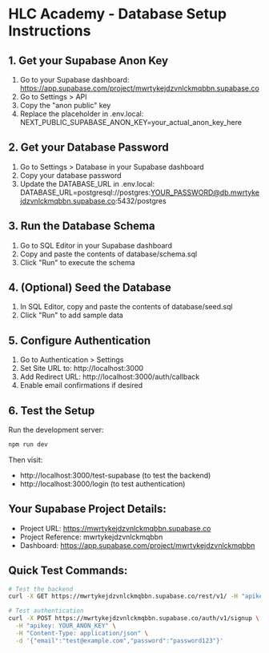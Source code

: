 
# HLC Academy - Database Setup Instructions

## 1. Get your Supabase Anon Key

1. Go to your Supabase dashboard: https://app.supabase.com/project/mwrtykejdzvnlckmqbbn.supabase.co
2. Go to Settings > API
3. Copy the "anon public" key
4. Replace the placeholder in .env.local:
   NEXT_PUBLIC_SUPABASE_ANON_KEY=your_actual_anon_key_here

## 2. Get your Database Password

1. Go to Settings > Database in your Supabase dashboard
2. Copy your database password
3. Update the DATABASE_URL in .env.local:
   DATABASE_URL=postgresql://postgres:YOUR_PASSWORD@db.mwrtykejdzvnlckmqbbn.supabase.co:5432/postgres

## 3. Run the Database Schema

1. Go to SQL Editor in your Supabase dashboard
2. Copy and paste the contents of database/schema.sql
3. Click "Run" to execute the schema

## 4. (Optional) Seed the Database

1. In SQL Editor, copy and paste the contents of database/seed.sql
2. Click "Run" to add sample data

## 5. Configure Authentication

1. Go to Authentication > Settings
2. Set Site URL to: http://localhost:3000
3. Add Redirect URL: http://localhost:3000/auth/callback
4. Enable email confirmations if desired

## 6. Test the Setup

Run the development server:
```bash
npm run dev
```

Then visit:
- http://localhost:3000/test-supabase (to test the backend)
- http://localhost:3000/login (to test authentication)

## Your Supabase Project Details:
- Project URL: https://mwrtykejdzvnlckmqbbn.supabase.co
- Project Reference: mwrtykejdzvnlckmqbbn
- Dashboard: https://app.supabase.com/project/mwrtykejdzvnlckmqbbn

## Quick Test Commands:

```bash
# Test the backend
curl -X GET https://mwrtykejdzvnlckmqbbn.supabase.co/rest/v1/ -H "apikey: YOUR_ANON_KEY"

# Test authentication
curl -X POST https://mwrtykejdzvnlckmqbbn.supabase.co/auth/v1/signup \
  -H "apikey: YOUR_ANON_KEY" \
  -H "Content-Type: application/json" \
  -d '{"email":"test@example.com","password":"password123"}'
```
